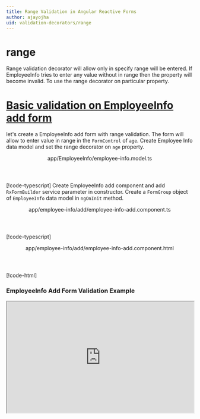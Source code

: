 ```yaml
---
title: Range Validation in Angular Reactive Forms
author: ajayojha
uid: validation-decorators/range
---
```

# range
Range validation decorator will allow only in specify range will be entered. If EmployeeInfo tries to enter any value without in range then the property will become invalid. To use the range decorator on particular property.
 
# [Basic validation on EmployeeInfo add form  ](#tab/basic-validation-on-EmployeeInfo-add-form)
let's create a EmployeeInfo add form with range validation. The form will allow to enter value in range in the `FormControl` of `age`. 
Create Employee Info data model and set the range decorator on `age` property.
<header class="header-tab-title">app/EmployeeInfo/employee-info.model.ts</header>

[!code-typescript[](../../examples/reactive-form-validators/range/rxweb-range-validation-add-angular-reactive-form/src/app/employee-info/employee-info.model.ts?highlight=5)]
Create EmployeeInfo add component and add `RxFormBuilder` service parameter in constructor. Create a `FormGroup` object of `EmployeeInfo` data model in `ngOnInit` method.
<header class="header-tab-title">app/employee-info/add/employee-info-add.component.ts</header>

[!code-typescript[](../../examples/reactive-form-validators/range/rxweb-range-validation-add-angular-reactive-form/src/app/employee-info/add/employee-info-add.component.ts?highlight=17,21-22)]
<header class="header-tab-title">app/employee-info/add/employee-info-add.component.html</header>

[!code-html[](../../examples/reactive-form-validators/range/rxweb-range-validation-add-angular-reactive-form/src/app/employee-info/add/employee-info-add.component.html)]

<h3>EmployeeInfo Add Form Validation Example</h3>
<iframe src="https://stackblitz.com/edit/rxweb-range-validation-add-angular-reactive-form?embed=1&file=src/styles.css&hideExplorer=1&hideNavigation=1&view=preview" width="100%" height="300">

# [Basic validation on EmployeeInfo edit  form](#tab/basic-validation-on-EmployeeInfo-edit-form)
let's create a EmployeeInfo  edit form with range validation. The form will allow to enter value in range in the `FormControl` of `age`. 
Create Employee Info data model and set the range decorator on `age` property.
<header class="header-tab-title">app/EmployeeInfo/employee-info.model.ts</header>

[!code-typescript[](../../examples/reactive-form-validators/range/rxweb-range-validation-edit-angular-reactive-form/src/app/employee-info/employee-info.model.ts?highlight=5)]
Create EmployeeInfo edit component and add `RxFormBuilder` and `HttpClient` service parameter  in constructor. On `ngOnInit` method get request method for getting data from json or server and that data pass in `this.formBuilder.formGroup<EmployeeInfo>(EmployeeInfo,employeeInfo)`
<header class="header-tab-title">app/employee-info/edit/employee-info-edit.component.ts</header>

[!code-typescript[](../../examples/reactive-form-validators/range/rxweb-range-validation-edit-angular-reactive-form/src/app/employee-info/edit/employee-info-edit.component.ts?highlight=17,21-22)]
<header class="header-tab-title">app/employee-info/edit/employee-info-edit.component.html</header>

[!code-html[](../../examples/reactive-form-validators/range/rxweb-range-validation-edit-angular-reactive-form/src/app/employee-info/edit/employee-info-edit.component.html)]

<h3>EmployeeInfo Edit Form Validation Example</h3>
<iframe src="https://stackblitz.com/edit/rxweb-range-validation-edit-angular-reactive-form?embed=1&file=src/styles.css&hideExplorer=1&hideNavigation=1&view=preview" width="100%" height="300">

---

# RangeConfig 
conditionalExpression and message options are not mandatory to use in the `@range()` decorator but the minimum number and maximum number is mandatory parameter. If needed then use the below options.


|Option | Description |
|--- | ---- |
|[conditionalExpression](#conditionalexpression) | Email validation should be applied if the condition is matched in the `conditionalExpression` function. Validation framework will pass two parameters at the time of `conditionalExpression` check. Those two parameters are current `FormGroup` value and root `FormGroup` value. You can apply the condition on respective object value.If there is need of dynamic validation means it is not fixed in client code, it will change based on some criterias. In this scenario you can bind the expression based on the expression value is coming from the web server in `string` format. The `conditionalExpression` will work as same as client function. |
|[message](#message) | To override the global configuration message and show the custom message on particular control property. |
|[minimumNumber](#minimumnumber) | Minimum number is for define a minimum number of range |
|[maximumNumber](#maximumnumber) | Maximum number is for define a maximum number of range |

## conditionalExpression 
Type :  `Function`  |  `string` 

Email validation should be applied if the condition is matched in the `conditionalExpression` function. Validation framework will pass two parameters at the time of `conditionalExpression` check. Those two parameters are current `FormGroup` value and root `FormGroup` value. You can apply the condition on respective object value.
If there is need of dynamic validation means it is not fixed in client code, it will change based on some criterias. In this scenario you can bind the expression based on the expression value is coming from the web server in `string` format. The `conditionalExpression` will work as same as client function.
 
> Binding `conditionalExpression` with `Function` object.
<header class="header-title">employee-info.model.ts (EmployeeInfo class property)</header>

[!code-typescript[](../../examples/reactive-form-validators/range/complete-rxweb-range-validation-add-angular-reactive-form/src/app/employee-info/employee-info.model.ts#L7-L8)]

 
> Binding `conditionalExpression` with `string` datatype.
<header class="header-title">employee-info.model.ts (EmployeeInfo class property)</header>

[!code-typescript[](../../examples/reactive-form-validators/range/complete-rxweb-range-validation-add-angular-reactive-form/src/app/employee-info/employee-info.model.ts#L7-L8)]

## message 
Type :  `string` 

To override the global configuration message and show the custom message on particular control property.
 
<header class="header-title">employee-info.model.ts (EmployeeInfo class property)</header>

[!code-typescript[](../../examples/reactive-form-validators/range/complete-rxweb-range-validation-add-angular-reactive-form/src/app/employee-info/employee-info.model.ts#L10-L11)]

## minimumNumber 
Type :  `string` 

Minimum number is for define a minimum number of range
 
<header class="header-title">employee-info.model.ts (EmployeeInfo class property)</header>

[!code-typescript[](../../examples/reactive-form-validators/range/complete-rxweb-range-validation-add-angular-reactive-form/src/app/employee-info/employee-info.model.ts#L10-L11)]

## maximumNumber 
Type :  `string` 

Maximum number is for define a maximum number of range
 
<header class="header-title">employee-info.model.ts (EmployeeInfo class property)</header>

[!code-typescript[](../../examples/reactive-form-validators/range/complete-rxweb-range-validation-add-angular-reactive-form/src/app/employee-info/employee-info.model.ts#L10-L11)]


# range Validation Complete Example
# [EmployeeInfo Model](#tab/complete-employee-info)
<header class="header-tab-title">app/employee-info/employee-info.model.ts</header>

[!code-typescript[](../../examples/reactive-form-validators/range/complete-rxweb-range-validation-add-angular-reactive-form/src/app/employee-info/employee-info.model.ts)]

# [Address Info Add Component](#tab/complete-employee-info-add-component)
<header class="header-tab-title">app/employee-info/add/employee-info-add.component.ts</header>

[!code-typescript[](../../examples/reactive-form-validators/range/complete-rxweb-range-validation-add-angular-reactive-form/src/app/employee-info/add/employee-info-add.component.ts)]

# [Address Info Add Html Component](#tab/complete-employee-info-add-html-component)
<header class="header-tab-title">app/employee-info/add/employee-info-add.component.html</header>

[!code-html[](../../examples/reactive-form-validators/range/complete-rxweb-range-validation-add-angular-reactive-form/src/app/employee-info/add/employee-info-add.component.html)]

# [Working Example](#tab/complete-working-example)
<iframe src="https://stackblitz.com/edit/complete-rxweb-range-validation-add-angular-reactive-form?embed=1&file=src/app/address-info/address&hideNavigation=1&view=preview" width="100%" height="500">

---

# Dynamic range Validation Complete Example
# [EmployeeInfo Model](#tab/dynamic-employee-info)
<header class="header-tab-title">app/employee-info/employee-info.model.ts</header>

[!code-typescript[](../../examples/reactive-form-validators/range/dynamic-rxweb-range-validation-add-angular-reactive-form/src/app/employee-info/employee-info.model.ts)]

# [Address Info Add Component](#tab/dynamic-employee-info-add-component)
<header class="header-tab-title">app/employee-info/add/employee-info-add.component.ts</header>

[!code-typescript[](../../examples/reactive-form-validators/range/dynamic-rxweb-range-validation-add-angular-reactive-form/src/app/employee-info/add/employee-info-add.component.ts)]

# [Address Info Add Html Component](#tab/dynamic-employee-info-add-html-component)
<header class="header-tab-title">app/employee-info/add/employee-info-add.component.html</header>

[!code-html[](../../examples/reactive-form-validators/range/dynamic-rxweb-range-validation-add-angular-reactive-form/src/app/employee-info/add/employee-info-add.component.html)]

# [Working Example](#tab/dynamic-working-example)
<iframe src="https://stackblitz.com/edit/dynamic-rxweb-range-validation-add-angular-reactive-form?embed=1&file=src/app/address-info/address&hideNavigation=1&view=preview" width="100%" height="500">

---





